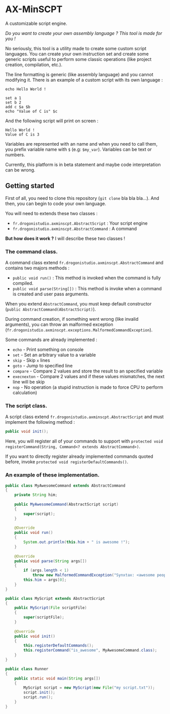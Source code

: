 # AX-MinSCPT
A customizable script engine.

*Do you want to create your own assembly language ? This tool is made for you !*

No seriously, this tool is a utility made to create some custom script languages. You can create your own instruction set and create some generic scripts useful to perform some classic operations (like project creation, compilation, etc.).

The line formatting is generic (like assembly language) and you cannot modifying it. There is an example of a custom script with its own language :
```
echo Hello World !

set a 1
set b 2
add c $a $b
echo "Value of C is" $c
```
And the following script will print on screen :
```
Hello World !
Value of C is 3
```

Variables are represented with an name and when you need to call them, you prefix variable name with `$` (e.g: `$my_var`). Variables can be text or numbers.

Currently, this platform is in beta statement and maybe code interpretation can be wrong.

## Getting started

First of all, you need to clone this repository (`git clone` bla bla bla...). And then, you can begin to code your own language.

You will need to extends these two classes :

* `fr.drogonistudio.axminscpt.AbstractScript` : Your script engine
* `fr.drogonistudio.axminscpt.AbstractCommand` : A command

**But how does it work ?** I will describe these two classes !

### The command class.

A command class extend `fr.drogonistudio.axminscpt.AbstractCommand` and contains two majors methods :
* `public void run()` : This method is invoked when the command is fully compiled.
* `public void parse(String[])` : This method is invoke when a command is created and user pass arguments.

When you extend `AbstractCommand`, you must keep default constructor (`public AbstractCommand(AbstractScript)`).

During command creation, if something went wrong (like invalid arguments), you can throw an malformed exception (`fr.drogonistudio.axminscpt.exceptions.MalformedCommandException`).

Some commands are already implemented :
* `echo` - Print something on console
* `set` - Set an arbitrary value to a variable
* `skip` - Skip `x` lines
* `goto` - Jump to specified line
* `compare` - Compare 2 values and store the result to an specified variable
* `execnexton` - Compare 2 values and if these values mismatches, the next line will be skip
* `nop` - No operation (a stupid instruction is made to force CPU to perform calculation)

### The script class.

A script class extend `fr.drogonistudio.axminscpt.AbstractScript` and must implement the following method :

```java
public void init();
```

Here, you will register all of your commands to support with `protected void registerCommand(String, Command<? extends AbstractCommand>)`.

If you want to directly register already implemented commands quoted before, invoke `protected void registerDefaultCommands()`.

### An example of these implementation.

```java
public class MyAwesomeCommand extends AbstractCommand
{
    private String him;
    
    public MyAwesomeCommand(AbstractScript script)
    {
    	super(script);
    }
    
    @Override
    public void run()
    {
    	System.out.println(this.him + " is awesome !");
    }
    
    @Override
    public void parse(String args[])
    {
    	if (args.length < 1)
        	throw new MalformedCommandException("Synxtax: <awesome people>");
       	this.him = args[0];
    }
}

public class MyScript extends AbstractScript
{
    public MyScript(File scriptFile)
    {
    	super(scriptFile);
    }
    
    @Override
    public void init()
    {
    	this.registerDefaultCommands();
        this.registerCommand("is_awesome", MyAwesomeCommand.class);
    }
}

public class Runner
{
    public static void main(String args[])
    {
    	MyScript script = new MyScript(new File("my script.txt"));
        script.init();
        script.run();
    }
}
```
